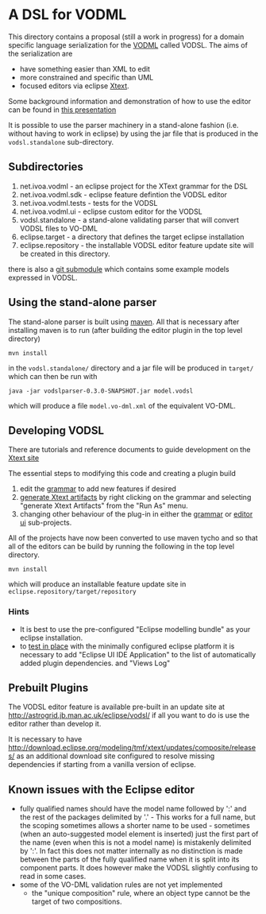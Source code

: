 A DSL for VODML
===============

This directory contains a proposal (still a work in progress) for a domain specific language serialization 
for the [VODML](http://www.ivoa.net/documents/VODML) called VODSL. 
The aims of the serialization are

 - have something easier than XML to edit
 - more constrained and specific than UML
 - focused editors via eclipse [Xtext](https://eclipse.org/Xtext).
 
 Some background information and demonstration of how to use the editor can be found in [this presentation](VODSL_VODML_PAH.pdf)
 
It is possible to use the parser machinery in a stand-alone fashion (i.e. without 
having to work in eclipse) by using the jar file that is produced in the `vodsl.standalone`
sub-directory.
  
Subdirectories
--------------

 1. net.ivoa.vodml - an eclipse project for the XText grammar for the DSL
 2. net.ivoa.vodml.sdk - eclipse feature defintion the VODSL editor
 3. net.ivoa.vodml.tests - tests for the VODSL
 4. net.ivoa.vodml.ui - eclipse custom editor for the VODSL
 5. vodsl.standalone - a stand-alone validating parser that will convert VODSL files to VO-DML
 6. eclipse.target - a directory that defines the target eclipse installation
 7. eclipse.repository - the installable VODSL editor feature update site will be created in this directory.
 
 there is also a [git submodule](./models) which contains some example models expressed
 in VODSL.
 
Using the stand-alone parser
-------------------------------

The stand-alone parser is built using [maven](http://maven.apache.org). All that is necessary 
after installing maven is to run (after building the editor plugin in the top level directory)

    mvn install
    
in the `vodsl.standalone/` directory and a jar file will be produced in `target/` which can then
be run with

    java -jar vodslparser-0.3.0-SNAPSHOT.jar model.vodsl

which will produce a file `model.vo-dml.xml` of the equivalent VO-DML.
 
Developing VODSL 
----------------

There are tutorials and reference documents to guide development on the 
[Xtext site](https://eclipse.org/Xtext/documentation/102_domainmodelwalkthrough.html)

The essential steps to modifying this code and creating a plugin build

  1. edit the [grammar](./net.ivoa.vodml/src/net/ivoa/vodml/Vodsl.xtext) to add new features if desired
  2. [generate Xtext artifacts](https://eclipse.org/Xtext/documentation/102_domainmodelwalkthrough.html#generate-language-artifacts)
     by right clicking on the grammar and selecting "generate Xtext Artifacts" from the "Run As" menu.
  3. changing other behaviour of the plug-in in either the [grammar](./net.ivoa.vodml)
     or [editor ui](./net.ivoa.vodml.ui) sub-projects.
  
All of the projects have now been converted to use maven tycho and so that all of the 
editors can be build by running the following in the top level directory. 

    mvn install
    
which will produce an installable feature update site in `eclipse.repository/target/repository`

### Hints

 - It is best to use the pre-configured "Eclipse modelling bundle" as your eclipse installation.
 - to [test in place](https://eclipse.org/Xtext/documentation/102_domainmodelwalkthrough.html#run-generated-plugin)
   with the minimally configured eclipse platform it is necessary to add
   "Eclipse UI IDE Application" to the list of automatically added plugin dependencies.
   and "Views Log"
   
Prebuilt Plugins
-----------------

The VODSL editor feature is available pre-built in an update site at http://astrogrid.jb.man.ac.uk/eclipse/vodsl/ if all you want to do is use the editor rather than develop it.

It is necessary to have  http://download.eclipse.org/modeling/tmf/xtext/updates/composite/releases/
as an additional download site configured to resolve missing dependencies if starting
from a vanilla version of eclipse.
 
Known issues with the Eclipse editor
------------------------------------

* fully qualified names should have the model name followed by ':' and the rest of the packages delimited by '.' -
   This works for a full name, but the scoping sometimes allows a shorter name to be used - sometimes (when an auto-suggested model
   element is inserted) just the first part of the name (even when this is not a model name) is mistakenly delimited by ':'. 
   In fact this does not matter internally as no distinction is made between the 
   parts of the fully qualified name when it is split into its component parts.
   It does however make the VODSL slightly confusing to read in some cases.   
* some of the VO-DML validation rules are not yet implemented  
  - the "unique composition" rule, where an object type cannot be the target of 
      two compositions.
   

    